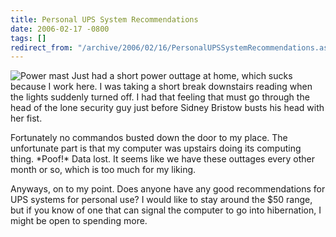 ```yaml
---
title: Personal UPS System Recommendations
date: 2006-02-17 -0800
tags: []
redirect_from: "/archive/2006/02/16/PersonalUPSSystemRecommendations.aspx/"
---
```


![Power mast](https://haacked.com/images/PowerMast.jpg) Just had a short
power outtage at home, which sucks because I work here. I was taking a
short break downstairs reading when the lights suddenly turned off. I
had that feeling that must go through the head of the lone security guy
just before Sidney Bristow busts his head with her fist.

Fortunately no commandos busted down the door to my place. The
unfortunate part is that my computer was upstairs doing its computing
thing. \*Poof!\* Data lost. It seems like we have these outtages every
other month or so, which is too much for my liking.

Anyways, on to my point. Does anyone have any good recommendations for
UPS systems for personal use? I would like to stay around the \$50
range, but if you know of one that can signal the computer to go into
hibernation, I might be open to spending more.

